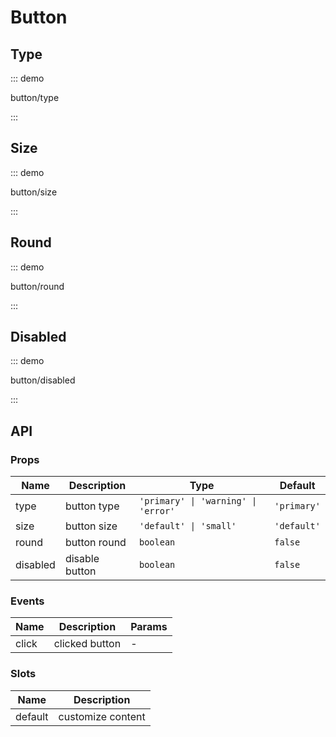 # Button

## Type

::: demo

button/type

:::

## Size

::: demo

button/size

:::

## Round

::: demo

button/round

:::

## Disabled

::: demo

button/disabled

:::

## API

### Props

| Name     | Description    | Type                                | Default     |
| -------- | -------------- | ----------------------------------- | ----------- |
| type     | button type    | `'primary' \| 'warning' \| 'error'` | `'primary'` |
| size     | button size    | `'default' \| 'small'`              | `'default'` |
| round    | button round   | `boolean`                           | `false`     |
| disabled | disable button | `boolean`                           | `false`     |

### Events

| Name  | Description    | Params |
| ----- | -------------- | ------ |
| click | clicked button | -      |

### Slots

| Name    | Description       |
| ------- | ----------------- |
| default | customize content |
